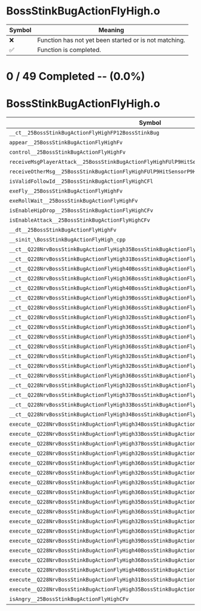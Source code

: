 # BossStinkBugActionFlyHigh.o
| Symbol | Meaning 
| ------------- | ------------- 
| :x: | Function has not yet been started or is not matching. 
| :white_check_mark: | Function is completed. 


# 0 / 49 Completed -- (0.0%)
# BossStinkBugActionFlyHigh.o
| Symbol | Decompiled? |
| ------------- | ------------- |
| `__ct__25BossStinkBugActionFlyHighFP12BossStinkBug` | :x: |
| `appear__25BossStinkBugActionFlyHighFv` | :x: |
| `control__25BossStinkBugActionFlyHighFv` | :x: |
| `receiveMsgPlayerAttack__25BossStinkBugActionFlyHighFUlP9HitSensorP9HitSensor` | :x: |
| `receiveOtherMsg__25BossStinkBugActionFlyHighFUlP9HitSensorP9HitSensor` | :x: |
| `isValidFollowId__25BossStinkBugActionFlyHighCFl` | :x: |
| `exeFly__25BossStinkBugActionFlyHighFv` | :x: |
| `exeRollWait__25BossStinkBugActionFlyHighFv` | :x: |
| `isEnableHipDrop__25BossStinkBugActionFlyHighCFv` | :x: |
| `isEnableAttack__25BossStinkBugActionFlyHighCFv` | :x: |
| `__dt__25BossStinkBugActionFlyHighFv` | :x: |
| `__sinit_\BossStinkBugActionFlyHigh_cpp` | :x: |
| `__ct__Q228NrvBossStinkBugActionFlyHigh35BossStinkBugActionFlyHighNrvFlyDashFv` | :x: |
| `__ct__Q228NrvBossStinkBugActionFlyHigh31BossStinkBugActionFlyHighNrvFlyFv` | :x: |
| `__ct__Q228NrvBossStinkBugActionFlyHigh40BossStinkBugActionFlyHighNrvShakeOffSignFv` | :x: |
| `__ct__Q228NrvBossStinkBugActionFlyHigh36BossStinkBugActionFlyHighNrvShakeOffFv` | :x: |
| `__ct__Q228NrvBossStinkBugActionFlyHigh40BossStinkBugActionFlyHighNrvShakeOffWaitFv` | :x: |
| `__ct__Q228NrvBossStinkBugActionFlyHigh39BossStinkBugActionFlyHighNrvShakeOffEndFv` | :x: |
| `__ct__Q228NrvBossStinkBugActionFlyHigh36BossStinkBugActionFlyHighNrvRollSignFv` | :x: |
| `__ct__Q228NrvBossStinkBugActionFlyHigh32BossStinkBugActionFlyHighNrvRollFv` | :x: |
| `__ct__Q228NrvBossStinkBugActionFlyHigh36BossStinkBugActionFlyHighNrvRollWaitFv` | :x: |
| `__ct__Q228NrvBossStinkBugActionFlyHigh35BossStinkBugActionFlyHighNrvRollEndFv` | :x: |
| `__ct__Q228NrvBossStinkBugActionFlyHigh36BossStinkBugActionFlyHighNrvTurnSignFv` | :x: |
| `__ct__Q228NrvBossStinkBugActionFlyHigh32BossStinkBugActionFlyHighNrvTurnFv` | :x: |
| `__ct__Q228NrvBossStinkBugActionFlyHigh32BossStinkBugActionFlyHighNrvFallFv` | :x: |
| `__ct__Q228NrvBossStinkBugActionFlyHigh36BossStinkBugActionFlyHighNrvToGroundFv` | :x: |
| `__ct__Q228NrvBossStinkBugActionFlyHigh32BossStinkBugActionFlyHighNrvLandFv` | :x: |
| `__ct__Q228NrvBossStinkBugActionFlyHigh37BossStinkBugActionFlyHighNrvGroundRunFv` | :x: |
| `__ct__Q228NrvBossStinkBugActionFlyHigh33BossStinkBugActionFlyHighNrvToFlyFv` | :x: |
| `__ct__Q228NrvBossStinkBugActionFlyHigh34BossStinkBugActionFlyHighNrvDamageFv` | :x: |
| `execute__Q228NrvBossStinkBugActionFlyHigh34BossStinkBugActionFlyHighNrvDamageCFP5Spine` | :x: |
| `execute__Q228NrvBossStinkBugActionFlyHigh33BossStinkBugActionFlyHighNrvToFlyCFP5Spine` | :x: |
| `execute__Q228NrvBossStinkBugActionFlyHigh37BossStinkBugActionFlyHighNrvGroundRunCFP5Spine` | :x: |
| `execute__Q228NrvBossStinkBugActionFlyHigh32BossStinkBugActionFlyHighNrvLandCFP5Spine` | :x: |
| `execute__Q228NrvBossStinkBugActionFlyHigh36BossStinkBugActionFlyHighNrvToGroundCFP5Spine` | :x: |
| `execute__Q228NrvBossStinkBugActionFlyHigh32BossStinkBugActionFlyHighNrvFallCFP5Spine` | :x: |
| `execute__Q228NrvBossStinkBugActionFlyHigh32BossStinkBugActionFlyHighNrvTurnCFP5Spine` | :x: |
| `execute__Q228NrvBossStinkBugActionFlyHigh36BossStinkBugActionFlyHighNrvTurnSignCFP5Spine` | :x: |
| `execute__Q228NrvBossStinkBugActionFlyHigh35BossStinkBugActionFlyHighNrvRollEndCFP5Spine` | :x: |
| `execute__Q228NrvBossStinkBugActionFlyHigh36BossStinkBugActionFlyHighNrvRollWaitCFP5Spine` | :x: |
| `execute__Q228NrvBossStinkBugActionFlyHigh32BossStinkBugActionFlyHighNrvRollCFP5Spine` | :x: |
| `execute__Q228NrvBossStinkBugActionFlyHigh36BossStinkBugActionFlyHighNrvRollSignCFP5Spine` | :x: |
| `execute__Q228NrvBossStinkBugActionFlyHigh39BossStinkBugActionFlyHighNrvShakeOffEndCFP5Spine` | :x: |
| `execute__Q228NrvBossStinkBugActionFlyHigh40BossStinkBugActionFlyHighNrvShakeOffWaitCFP5Spine` | :x: |
| `execute__Q228NrvBossStinkBugActionFlyHigh36BossStinkBugActionFlyHighNrvShakeOffCFP5Spine` | :x: |
| `execute__Q228NrvBossStinkBugActionFlyHigh40BossStinkBugActionFlyHighNrvShakeOffSignCFP5Spine` | :x: |
| `execute__Q228NrvBossStinkBugActionFlyHigh31BossStinkBugActionFlyHighNrvFlyCFP5Spine` | :x: |
| `execute__Q228NrvBossStinkBugActionFlyHigh35BossStinkBugActionFlyHighNrvFlyDashCFP5Spine` | :x: |
| `isAngry__25BossStinkBugActionFlyHighCFv` | :x: |
